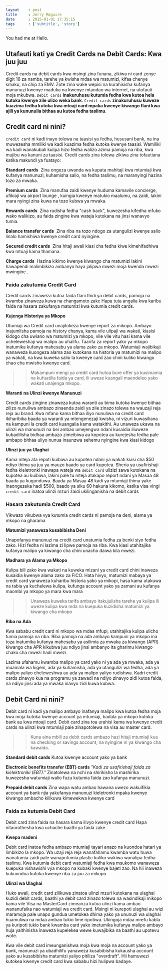 ```yaml
---
layout    : post
title     : Jerry Maguire
date      : 2015-01-01 17:35:15
tags      : ['subtitle', 'story']
---
```


You had me at Hello.

<!--more-->

## Utafauti kati ya Credit Cards na Debit Cards: Kwa juu juu

Credit cards na debit cards kwa msingi zina funana, zikiwa ni card zenye digit 16 za namba, 
tarehe ya kwisha mdaa wa matumizi, kifaa chenye smaku, na chip za EMV. 
Zote zina wake wepisi na kurahisisha kufanya manunuzi kwenye maduka na kwenye mtandao wa internet, 
na utofauti moja mkubwa. `Debit cards` **inakuruhusu kutumia fedha kwa kutoa hela kutoka kwenye zile ulizo weka bank**. 
`Credit cards` **zinakuruhusu kuweze kuazima fedha kutoka kwa mtoaji card mpaka kwenye kiwango flani kwa ajili ya kununulia bithaa au kutoa fedha taslimu**.


## Credit card ni nini?

`credit card` ni kadi inayo tolewa na taasisi ya fedha, hususani bank, na ina muwezesha mmiliki wa kadi kuazima fedha kutoka kwenye taasisi. 
Wamiliki wa kadi wanakubali kulipa hizo fedha walizo azima pamoja na riba, kwa mujibu wa kanuni za taasisi. 
Credit cards zina tolewa zikiwa zina tofautiana katika makundi ya fuatayo:

**Standard cards** 
Zina ongeza uwanda wa kupata mahitaji kwa mtumiaji kwa kufanya manunuzi, 
kuhamisha salio, na fedha taslimu, na maranyingi hazina tozo za mwaka.

**Premium cards** 
Zina manufaa zaidi kwenye huduma kamavile concierge, ufikiaji wa airport lounge , kuingia kwenye matukio maalumu, na zaidi, 
lakini mara nyingi zina kuwa na tozo kubwa ya mwaka.

**Rewards cards** 
Zina rudisha fedha "cash back", kuwezesha kifedha mfuko wako walikizo, au faida zingine kwa wateja kutokana na jinsi wanavyo tumia.

**Balance transfer cards** 
Zina riba na tozo ndogo za utangulizi kwenye salio linalo hamishiwa kwenye credit card nyingine.


**Secured credit cards** 
Zina hitaji awali kiasi cha fedha kiwe kimehifadhiwa kwa mtoaji kama thamana.

**Charge cards** 
Hazina kikimo kwenye kiwango cha matumizi 
lakini hawapendi malimbikizo ambanyo haya jalipwa mwezi moja kwenda mwezi mwingine .

### Faida zakutumia Credit Card 
Credit cards zinaweza kutoa faida flani thidi ya debit cards, pamoja na kwamba zinaweza kuwa na changamoto zake 
Hapa tuta angalia kwa karibu faida na hasara zakufanya matumizi kwa kutumia credit cards.

**Kujenga Historiya ya Mkopo**

Utumiaji wa Credit card unajitokeza kwenye report za mikopo. Ambayo inajumlisha pamoja na history chanya, kama vile ulipaji wa wakati, 
kiasisi kidogo cha uwiano wa matumizi ya mkopo, vile vile vitu hasi  kama vile ucheleweshaji wa malipo au uhalifu. Taarifa za report yako ya mkopo inatumika kufanya mahesabu ya alama zako za mkopo. Watumiaji wajibikaji wanaweza kuongeza alama zao kutokana na historia ya matumizi na malipo ya wakati, na kwa kuweka salio la kwenye card zao chini kuliko kiwango chao cha mwisho kwenye card.

>>Makampuni mengi ya credit card hutoa bure offer ya kusimamia na kufuatilia faida ya card, 
ili uweze kuangali maendeleo yako wakati unajenga mkopo.


**Waranti na Ulinzi kwenye Manunuzi**

Credit cards zingine zinaweza kutoa waranti au bima kutoka kwenye bithaa zilizo nunuliwa ambazo zinaenda zaidi ya zile zinazo tolewa na wauzaji reja reja au brand. 
Kwa mfano kama bithaa iliyo nunuliwa na credit card ikiharibika baada ya waranti ya mtengenezaji kwisha, 
ni vizuri kuwasiliana na kampuni la credit card kuangalia kama watakithi. Au unaweza ukawa na ulinzi wa manunuzi na bei ambao umejengwa ndani kusaidia iliuweze kubadilisha bidhaa ambazo zimeibiwa au kopotea au kurejesha fedha pale ambapo bithaa uliyo nunua inaunzwa sehemu nyingine kwa kiasi kidogo

**Ulinzi juu ya Ulaghai** 

Kama mteja ata repoti kuibiwa au kupotea ndani ya wakati kiasi cha $50 ndiyo thima ya juu ya mauzo baado ya card kupotea.
Sheria ya usafirishaji fedha kieletronki inawapa wateja wa `debit card` ulizizi sawa kutokana na kupotea au kuibiwa, lakini pale tu mteja atakapo report ndani ya Masaa 48 baada ya kugunduwa. 
Baada ya Masaa 48 kadi ya mtumiaji thima yake inaongezeka hadi $500, baado ya siku 60 hakuna kikomo, katika visa vingi `credit card` inatoa ulinzi mzuri zaidi ukilinganisha na debit cards 

### Hasara zakutumia Credit Card

Vikwazo vikubwa vya kutumia credit cards ni pamoja na deni, alama ya mkopo na gharama 

**Matumizi yanaweza kusabibisha Deni**

Unapofanya manunuzi na credit card unatumia fedha za benki siyo fedha zako. 
Hizi fedha ni lazima zi lipwe pamoja na riba. 
Kwa kiasi utahitajika kufanya malipo ya kiwango cha chini unacho daiwa kila mwezi.

**Madhara ya Alama ya Mkopo**

Kulipa bill zako kwa wakati na kuweka mizani ya credit card chini inaweza kusaidia kwenye alama zako za FICO. 
Hata hivyo, matumizi mabaya ya credit card yanaweza kuharibu historia yako ya mikopi, 
hasa kama utakuwa na tabia ya kuchelewa kulipa, kufunga account yako ya zamani au kufanya maombi ya mkopo ya mara kwa mara

>>Unaweza kuweka tarifa ambayo itakujulisha tarehe ya kulipa ili uweze kulipa kwa mda na kuepuka 
kuzidisha matumizi ya kiwango cha mkopo

**Riba na Ada**

Kwa sababu credit card ni mkopo wa mdaa mfupi, 
utahitajika kulipa ulicho tumia pamoja na riba. 
Riba pamoja na ada ambayo kampuni ya mkopo ina toza inatumika kufanya mahesabu ya asilimia za mwaka za kiwango 
(APR) kiwango cha APR kikubwa juu ndiyo jinsi ambanyo ita gharimu kiwango chako cha mwezi hadi mwezi 

Lazima ufahamu kwamba malipo ya card yako ni ya ada ya mwaka, 
ada ya muamala wa kigeni, ada ya kuhamisha, ada ya utangulizi wa fedha, 
ada ya malipo yaliyo cheleweshwa au ada ya malipo yaliyo rudishwa. 
Kadri credit cards zinavyo kua na programu ya zawadi na ndiyo zinavyo zidi kutoa faida, na ndiyo jinsi ada ya mwaka inavyo zidi kuwa kubwa.

## Debit Card ni nini?
Debit card ni kadi ya malipo ambayo inafanya malipo kwa kutoa fedha moja kwa moja kutoka kwenye account ya mtumiaji, 
badala ya mkopo kutoka bank au kwa mtoaji card. Debit card zina toa urahisi kama wa kwenye credit cards na ulinzi kwa 
mtumiaji pale zinapotolewa na visa au master card.

>>Kuna aina mbili za debit cards ambazo hazi hitaji mtumiaji kua na checking or savings account, 
na nyingine ni ya kiwango cha kawaida.

**Standard debit cards**
Kutoa kwenye account yako ya bank 

**Electronic benefits transfer (EBT) cards**
*"Kadi za usafirishaji faida za kielektroniki (EBT)."*
Zinatolewa na nchi na shirikisho la mashirika kuwezesha watumiaji 
walio fuzu kutumia faida zao kufanya manunuzi.


**Prepaid debit cards**
Zina wapa watu ambao hawana uwezo wakuifikia account ya bank njia yakufanya 
manunuzi kieletronki mpaka kwenye kiwango ambacho kilikuwa kimewekwa kwenye card

### Faida za kutumia Debit Card 
Debit card zina faida na hasara kama ilivyo kwenye credit card 
Hapa nitaorothesha kwa uchache baathi ya faida zake

**Kwepa madeni**

Debit card inatoa fedha ambazo mtumiaji tayari anazo na kuondoa hatari ya limbikizo la mkopo. 
Wa uzaji reja reja wanafahamu kwamba watu huwa wanatumia zaidi pale wanapotumia plastic kuliko wakiwa wanalipa fedha taslimu. 
Kwa kutumia debit card watumiaji fedha kwa msukomo wanaweza kuepuka vishawishi vya mkopo na kubaki kwenye bajeti zao. 
Na hii inaweza kukuondoa kutoka kwenye riba za juu za mikopo.

**Ulinzi wa Ulaghai**

Huko awali, credit card zilikuwa zinatoa ulinzi mzuri kutokana na ulaghai kuzidi debit cards, 
baathi ya debit card zinazo tolewa na wasindikaji mikopo kama vile Visa na MasterCard zimeanza kutoa ulinzi kama ambao wananufaika nao watumiaji wa credit card. 
Msingi ni kurepoti ulaghai au wizi maramoja pale unapo gundua umetokea
dhima yako ya ununuzi wa ulaghai huamuliwa na mdaa ambao tukio lime ripotiwa. Ukingoja mdaa mrefu kabla ya kuripoti tukio bank kwamba card yako imetumika kufanya malipo ambayo huja yaithinisha inaweza kupelekea wewe kuwajibika na baathi au upotevu wote.

Kwa vile debit card imeunganishwa moja kwa moja na account yako ya bank, manunuzi ya ubadhilifu yanaweza kusabibisha kukausha account yako au kusabibisha matumizi yaliyo pitiliza "overdraft". 
Hii hamuwezi kutokea kwenye credit card kwa sababu hizi hulipwa badaye.
